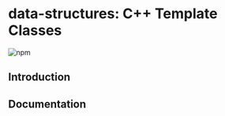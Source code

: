 # data-structures: C++ Template Classes

![npm](https://img.shields.io/npm/l/express.svg?style=flat-square)

## Introduction

## Documentation

